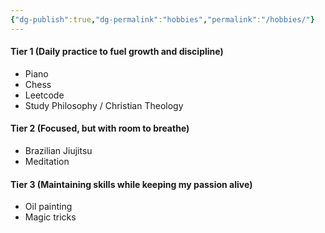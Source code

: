```yaml
---
{"dg-publish":true,"dg-permalink":"hobbies","permalink":"/hobbies/"}
---
```


#### Tier 1 (Daily practice to fuel growth and discipline)
* Piano
* Chess
* Leetcode
* Study Philosophy / Christian Theology

#### Tier 2 (Focused, but with room to breathe)
* Brazilian Jiujitsu
* Meditation

#### Tier 3 (Maintaining skills while keeping my passion alive)
* Oil painting
* Magic tricks